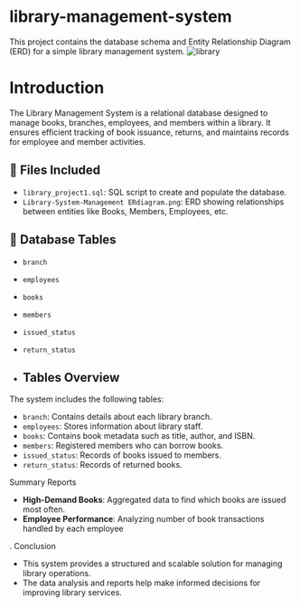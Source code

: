 # library-management-system

This project contains the database schema and Entity Relationship Diagram (ERD) for a simple library management system.
![library](https://github.com/user-attachments/assets/048702c5-f28f-4c46-8712-e1c9d8a3dfa3)


# Introduction
The Library Management System is a relational database designed to manage books, branches, employees, and members within a library. 
It ensures efficient tracking of book issuance, returns, and maintains records for employee and member activities.

## 📂 Files Included

- `library_project1.sql`: SQL script to create and populate the database.
- `Library-System-Management ERdiagram.png`: ERD showing relationships between entities like Books, Members, Employees, etc.

## 🧱 Database Tables

- `branch`
- `employees`
- `books`
- `members`
- `issued_status`
- `return_status`

- ##  Tables Overview

The system includes the following tables:
- `branch`: Contains details about each library branch.
- `employees`: Stores information about library staff.
- `books`: Contains book metadata such as title, author, and ISBN.
- `members`: Registered members who can borrow books.
- `issued_status`: Records of books issued to members.
- `return_status`: Records of returned books.

Summary Reports
- **High-Demand Books**: Aggregated data to find which books are issued most often.
- **Employee Performance**: Analyzing number of book transactions handled by each employee

. Conclusion
- This system provides a structured and scalable solution for managing library operations. 
- The data analysis and reports help make informed decisions for improving library services.
